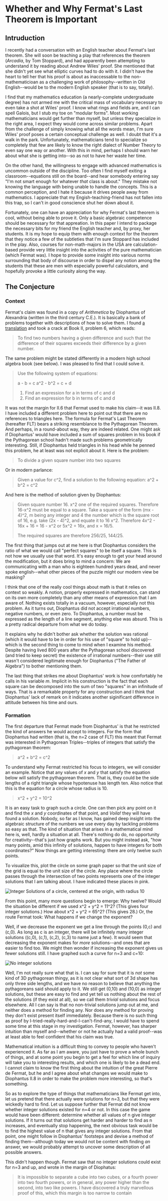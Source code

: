 Whether and Why Fermat's Last Theorem is Important
==================================================

## Intruduction

I recently had a conversation with an English teacher about Fermat's last theorem.  She will soon be teaching a play that references the theorem (*Arcadia*, by Tom Stoppard), and had apparently been attempting to understand it by reading about Andrew Wiles' proof.  She mentioned that she didn't yet see what elliptic curves had to do with it.  I didn't have the heart to tell her that his proof is about as inaccessable to the non-mathematicioan as a challenging work of philosophy--written in Old English--would be to the modern English speaker (that is to say, totally).  

I find that my mathematics education (a nearly-complete undergraduate degree) has not armed me with the critical mass of vocabulary necessary to even take a shot at Wiles' proof.  I know what rings and fields are, and I can spell Galois, but I stub my toe on "modular forms".  Most working mathematicians would get further than myself, but unless they specialize in the right area, I expect they would come across similar problems.  Apart from the challenge of simply knowing what all the words mean, I'm sure Wiles' proof poses a certain conceptual challenge as well.  I doubt that it's a walk in the park.  Unfortunately, mathematicians tend to specialize so completely that few are likely to know the right dialect of Number Theory to even say one way or another.  With this in mind, perhaps I should warn her about what she is getting into--so as not to have her waste her time.

On the other hand, the willingness to engage with advanced mathematics is uncommon outside of the discipline.  Too often I find myself exiting a classroom--equations still on the board--and hear somebody entering say "I'm not smart enough for whatever *that* class is about."  They mistake not knowing the language with being unable to handle the concepts.  This is a common perception, and I hate it because it drives people away from mathematics.  I appreciate that my Engish-teaching-friend has not fallen into this trap, so I can't in good conscience shut her down about it.

Fortunately, one can have an appreciation for why Fermat's last theorem is cool, without being able to prove it.  Only a basic algebraic competence should be necessary for that appreation.  In this paper I intend to package the necessary bits for my friend the English teacher and, by proxy, her students.  It is my hope to equip them with enough context for the theorem that they notice a few of the subtleties that I'm sure Stoppard has included in the play.  Also, courses for non-math-majors in the USA are calculation-based provide very little insight into the activities of the pure mathematician (which Fermat was).  I hope to provide some insight into various norms surrounding that body of discourse in order to dispel any notion among the students that these are men with especially powerful calculators, and hopefully provoke a little curiosity along the way.

## The Conjecture

### Context

Fermat's claim was found in a copy of *Arithmetica* by Diophantus of Alexandria (written in the third century C.E.).  It is basically a bank of problems together with descriptions of how to solve them.  I found [a translation](https://ia802605.us.archive.org/34/items/diophantusofalex00heatiala/diophantusofalex00heatiala.pdf) and took a crack at Book II, problem 6, which reads:

> To find two numbers having a given difference and such that the difference of their squares 
> exceeds their difference by a given number.

The same problem might be stated differently in a modern high school algebra book (see below).  I was pleased to find that I could solve it.

> Use the following system of equations:
> 
> a - b = c
> a^2 - b^2 = c + d
> 
> 1) Find an expression for a in terms of c and d
> 2) Find an expression for b in terms of c and d

It was not the margin for II.6 that Fermat used to make his claim--it was II.8.  I have included a different problem here to point out that there are no references to triangles here.  The formula for Fermat's Last Theorem (hereafter FLT) bears a striking resemblance to the Pythagorean Theorem.  And perhaps, in a round-about way, they are indeed related.  One might ask if Diophantus' would have included a sum of squares problem in his book if the Pythagorean school hadn't made such problems geometrically interesting.  Still, if Diophantus held triangles in his head while he penned this problem, he at least was not explicit about it.  Here is the problem:

> To divide a given square number into two squares

Or in modern parlance:

> Given a value for c^2, find a solution to the following equation: a^2 + b^2 = c^2

And here is the method of solution given by Diophantus:

> Given square number 16.
> x^2 one of the required squares. Therefore 16-x^2 must be equal to a square.
> Take a square of the form (mx - 4)^2, m being any integer and 4 the number which is the square 
> root of 16, e.g. take (2x - 4)^2, and equate it to 16 x^2.
> Therefore 4x^2 - 16x + 16 = 16 - x^2
> or 5x^2 = 16x, and x = 16/5.
> 
> The required squares are therefore 256/25, 144/25.

The first thing that jumps out at me here is that Diophantus considers the ratio of what we would call "perfect squares" to be itself a square.  This is not how we usually use that word.  It's easy enough to get your head around the modification, but it does bring to mind a concern:  We are communicating with a man who is eighteen hundred years dead, and never spoke english--what other pieces of the puzzle might our modern view be masking?  

I think that one of the really cool things about math is that it relies on context so weakly.  A notion, properly expressed in mathematics, can stand on its own more completely than any other means of expression that I am aware of.  Nothing exists totally in a vacuum, however, especially not this problem.  As it turns out, Diophantus did not accept irrational numbers, negative numbers, or even zero.  To Diophantus, a number must be expressed as the length of a line segment, anything else was absurd.  This is a pretty radical departure from what we do today.

It explains why he didn't bother ask whether the solution was rational (which it would have to be in order for his use of "square" to hold up)--which is the second thing to come to mind when I examine his method.  Despite having lived 800 years after the Pythagorean school discovered (and tried to keep secret) the existence of irrational numbers--their use still wasn't considered legitimate enough for Diophantus ("The Father of Algebra") to bother mentioning them.  

The last thing that strikes me about Diophantus' work is how comfortably he calls in his variable *m*. Implicit in his construction is the fact that each square can be decomposed into the sum of two "squares" in an infinitude of ways.  That is a remarkable property for any construction and I think that Diophantus' lack of remark on it indicates another siginificant difference in attitude between his time and ours.

### Formation

The first departure that Fermat made from Diophantus' is that he restricted the kind of answers he would accept to integers.  For the form that Diophantus had written (that is, the n=2 case of FLT) this meant that Fermat was interested in Pythagorean Triples--triples of integers that satisfy the pythagorean theorem:  

> a^2 + b^2 = c^2

To understand why Fermat restricted his focus to integers, we will consider an example.  Notice that any values of *x* and *y* that satisfy the equation below will satisfy the pythagorean theorem.  That is, they could be the side lengths of a right triangle whose hypotenuse has length ten.  Also notice that this is the equation for a circle whose radius is 10.

> x^2 + y^2 = 10^2 

It is an easy task to graph such a circle. One can then pick any point on it and find the *x* and *y* coordinates of that point, and *Voila!* they will have found a solution.  Nobody, so far as I know, has gained deep insight into the algebraic structure of the numbers we use every day by tackling problems so easy as that.  The kind of situation that arises in a mathematical mind here is, well, hardly a situation at all.  There's nothing do do, no opportunity for creativity--that's just how graphs work.  But you might instead ask, "how many points, amid this infinity of solutions, happen to have integers for both coordinates?"  Now things are getting interesting: there are only twelve such points. 

To visualize this, plot the circle on some graph paper so that the unit size of the grid is equal to the unit size of the circle.  Any place where the circle passes through the intersection of two points represents one of the integer solutions that I am talking about.  I have indicated these places in pink.

![Integer Solutions of a circle, centered at the origin, with radius 10](FLT_resources/IntegerSolutions.png)

From this point, many more questions begin to emerge:  Why twelve?  Would the situation be different if we used x^2 + y^2 = 11^2? (This gives four integer solutions.)  How about x^2 + y^2 = 65^2?  (This gives 28.)  Or, the route Fermat took:  What happens if we change the exponent?

Well, if we decrease the exponent we get a line through the points (0,c) and (c,0).  As long as c is an integer, there will be infinitely many integer solutions ((c,0), (c,1), (c,2), (c,3) to name just a few).  It would seem that decreasing the exponent makes for *more* solutions--and ones that are easier to find too.  We might then wonder if increasing the exponent gives us fewer solutions still.  I have graphed such a curve for n=3 and c=10:

![No integer solutions](FLT_resources/NoIntegerSolutions.png)

Well, I'm not really sure what that is.  I can say for sure that it is *not* some kind of 3D pythagorean thingy, as it is not clear what sort of 3d shape has only three side lengths, and we have no reason to believe that anything the pythagoreans said should apply to it.  We still get (0,10) and (10,0) as integer solutions, but these are easy to find and yet tell us nothing about the rest of the solutions (if they exist at all), so we call them *trivial* solutions and focus elsewhere.  All I can say is that no non-trivial solutions jump out at me, and neither does a method for finding any.  Nor does any method for proving they don't exist present itself immediately.  Because there is no such thing as proof by I-tried-really-hard-and-I-can't-find-any, I would have to spend some time at this stage in my investigation.  Fermat, however, has sharper intuition than myself and--whether or not he actually had a valid proof--was at least able to feel confident that his claim was true.

Mathematical intuition is a difficult thing to convey to people who haven't experienced it.  As far as I am aware, you just have to prove a whole bunch of things, and at some point you begin to get a feel for which line of inquiry will take you to interesting results, and which one is likely to be a dead end.  I cannot claim to know the first thing about the intuition of the great Pierre de Fermat, but he and I agree about what changes we would make to Diophantus II.8 in order to make the problem more interesting, so that's something.  

So as to explore the type of things that mathematicians like Fermat get into, let us pretend that there actually were solutions for n=3, but that they were wickedly hard to find.  Let us suppose further that Fermat did not know whether integer solutions existed for n=4 or not.  In this case the game would have been different: determine whether all values of n give integer solutions.  If it turns out that solutions get harder and harder to find as n increases, and eventually stop happening, the next obvious task would be to find the highest value of n that gives any integer solutions.  From that point, one might follow in Diophantus' footsteps and devise a method of finding them--although today we would not be content with finding *an* answer, we would probably attempt to uncover some description of all possible answers.

This didn't happen though.  Fermat saw that no integer solutions could exist for n=3 and up, and wrote in the margin of Diophatus:

> It is impossible to separate a cube into two cubes, or a fourth power into two fourth powers, 
> or in general, any power higher than the second, into two like powers. I have discovered a 
> truly marvellous proof of this, which this margin is too narrow to contain

